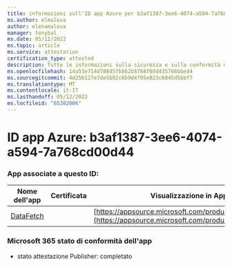 ```yaml
---
title: informazioni sull'ID app Azure per b3af1387-3ee6-4074-a594-7a768cd00d444
ms.author: elmalova
author: elenamalova
manager: tonybal
ms.date: 05/12/2022
ms.topic: article
ms.service: attestation
certification_type: attested
description: Tutte le informazioni sulla sicurezza e sulla conformità disponibili per b3af1387-3ee6-4074-a594-7a768cd00d44.
ms.openlocfilehash: 14a53e714d788d5fbb62b8768f08d435766bbed4
ms.sourcegitcommit: 4d256127e7de5b02c6b9d4f05e823c6845d5bbf7
ms.translationtype: MT
ms.contentlocale: it-IT
ms.lasthandoff: 05/12/2022
ms.locfileid: "65382006"
---
```

# <a name="azure-app-id-b3af1387-3ee6-4074-a594-7a768cd00d44"></a>ID app Azure: b3af1387-3ee6-4074-a594-7a768cd00d44


### <a name="apps-associated-with-this-id"></a>App associate a questo ID:
| **Nome dell'app** | **Certificata** | **Visualizzazione in AppSource** |
|--------------|---------------|-----------------------|
| [DataFetch](../forward/WA200003961.md) |  | [https://appsource.microsoft.com/product/office/WA200003961](https://appsource.microsoft.com/product/office/WA200003961) |

### <a name="microsoft-365-app-compliance-status"></a>Microsoft 365 stato di conformità dell'app
- stato attestazione Publisher: completato
